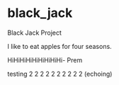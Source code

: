 # black_jack
Black Jack Project

I like to eat apples for four seasons. 

HiHiHiHiHiHiHiHiHi- Prem


testing 2 2 2 2 2 2 2 2 2 2 (echoing)
